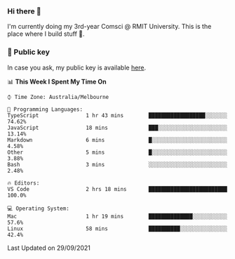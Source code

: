 ### Hi there 👋

I'm currently doing my 3rd-year Comsci @ RMIT University. This is the place where I build stuff 👀. 

### 🔑 Public key

In case you ask, my public key is available [here](https://public.auspham.dev/).

<!--START_SECTION:waka-->
📊 **This Week I Spent My Time On** 

```text
⌚︎ Time Zone: Australia/Melbourne

💬 Programming Languages: 
TypeScript               1 hr 43 mins        ██████████████████░░░░░░░   74.62% 
JavaScript               18 mins             ███░░░░░░░░░░░░░░░░░░░░░░   13.14% 
Markdown                 6 mins              █░░░░░░░░░░░░░░░░░░░░░░░░   4.58% 
Other                    5 mins              █░░░░░░░░░░░░░░░░░░░░░░░░   3.88% 
Bash                     3 mins              ░░░░░░░░░░░░░░░░░░░░░░░░░   2.48%

🔥 Editors: 
VS Code                  2 hrs 18 mins       █████████████████████████   100.0%

💻 Operating System: 
Mac                      1 hr 19 mins        ██████████████░░░░░░░░░░░   57.6% 
Linux                    58 mins             ██████████░░░░░░░░░░░░░░░   42.4%

```


 Last Updated on 29/09/2021
<!--END_SECTION:waka-->

<!--
**rockmanvnx6/rockmanvnx6** is a ✨ _special_ ✨ repository because its `README.md` (this file) appears on your GitHub profile.

Here are some ideas to get you started:

- 🔭 I’m currently working on ...
- 🌱 I’m currently learning ...
- 👯 I’m looking to collaborate on ...
- 🤔 I’m looking for help with ...
- 💬 Ask me about ...
- 📫 How to reach me: ...
- 😄 Pronouns: ...
- ⚡ Fun fact: ...
-->
